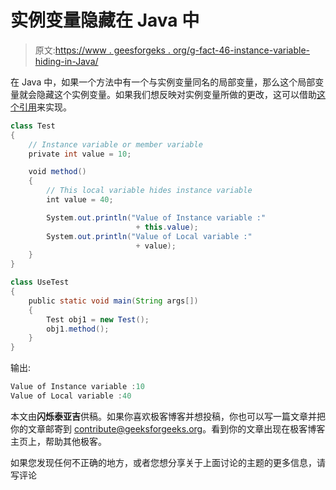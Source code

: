 # 实例变量隐藏在 Java 中

> 原文:[https://www . geesforgeks . org/g-fact-46-instance-variable-hiding-in-Java/](https://www.geeksforgeeks.org/g-fact-46-instance-variable-hiding-in-java/)

在 Java 中，如果一个方法中有一个与实例变量同名的局部变量，那么这个局部变量就会隐藏这个实例变量。如果我们想反映对实例变量所做的更改，这可以借助[这个引用](http://geeksquiz.com/this-reference-in-java/)来实现。

```java
class Test
{
    // Instance variable or member variable
    private int value = 10; 

    void method()
    {
        // This local variable hides instance variable
        int value = 40;

        System.out.println("Value of Instance variable :"
                            + this.value);
        System.out.println("Value of Local variable :"
                            + value);
    }
}

class UseTest
{
    public static void main(String args[])
    {
        Test obj1 = new Test();
        obj1.method();
    }
}
```

输出:

```java
Value of Instance variable :10
Value of Local variable :40
```

本文由**闪烁泰亚吉**供稿。如果你喜欢极客博客并想投稿，你也可以写一篇文章并把你的文章邮寄到 contribute@geeksforgeeks.org。看到你的文章出现在极客博客主页上，帮助其他极客。

如果您发现任何不正确的地方，或者您想分享关于上面讨论的主题的更多信息，请写评论